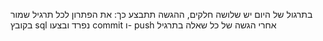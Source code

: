 בתרגול של היום יש שלושה חלקים, ההגשה תתבצע כך:
את הפתרון לכל תרגיל שמור בקובץ sql נפרד ובצעו commit ו- push אחרי הגשה של כל שאלה בתרגיל

